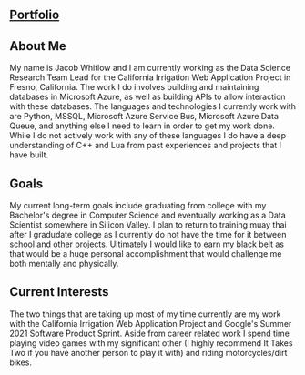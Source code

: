 ## [Portfolio](http://jwhitlow-sps-summer21.appspot.com/)

## About Me

My name is Jacob Whitlow and I am currently working as the Data Science Research Team Lead for the California Irrigation Web Application Project in Fresno, California. The work I do involves building and maintaining databases in Microsoft Azure, as well as building APIs to allow interaction with these databases. The languages and technologies I currently work with are Python, MSSQL, Microsoft Azure Service Bus, Microsoft Azure Data Queue, and anything else I need to learn in order to get my work done. While I do not actively work with any of these languages I do have a deep understanding of C++ and Lua from past experiences and projects that I have built.

## Goals

My current long-term goals include graduating from college with my Bachelor's degree in Computer Science and eventually working as a Data Scientist somewhere in Silicon Valley. I plan to return to training muay thai after I gradudate college as I currently do not have the time for it between school and other projects. Ultimately I would like to earn my black belt as that would be a huge personal accomplishment that would challenge me both mentally and physically.

## Current Interests

The two things that are taking up most of my time currently are my work with the California Irrigation Web Application Project and Google's Summer 2021 Software Product Sprint. Aside from career related work I spend time playing video games with my significant other (I highly recommend It Takes Two if you have another person to play it with) and riding motorcycles/dirt bikes. 
